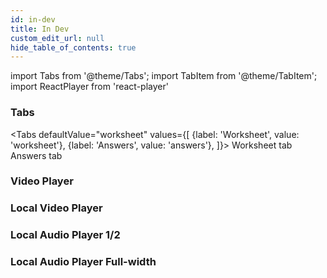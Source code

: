 ```yaml
---
id: in-dev
title: In Dev
custom_edit_url: null
hide_table_of_contents: true
---
```


import Tabs from '@theme/Tabs';
import TabItem from '@theme/TabItem';
import ReactPlayer from 'react-player'

### Tabs

<Tabs
defaultValue="worksheet"
values={[
{label: 'Worksheet', value: 'worksheet'},
{label: 'Answers', value: 'answers'},
]}>
<TabItem value="worksheet">
Worksheet tab
</TabItem>
<TabItem value="answers">
Answers tab
</TabItem>
</Tabs>

### Video Player

<ReactPlayer 
  url='https://youtu.be/IvUU8joBb1Q?t=30'
  width='640px'
  height='360px'
  controls = {true}
/>

### Local Video Player

<ReactPlayer
  url= '/video/Rabbit.mp4'
  width='640px'
  height='360px'
  controls = {true}
/>

### Local Audio Player 1/2

<ReactPlayer
  url='/audio/On a Cloud.mp3'
  width='320px'
  height='40px'
  controls = {true}
/>

### Local Audio Player Full-width

<ReactPlayer
  url='/audio/On a Cloud.mp3'
  width='640px'
  height='40px'
  controls = {true}
/>
